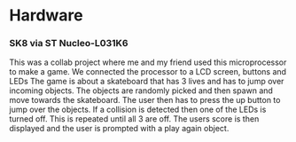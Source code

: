 # Hardware

### SK8 via ST Nucleo-L031K6

This was a collab project where me and my friend used this microprocessor to make a game. We connected the processor to a LCD screen, buttons and LEDs
The game is about a skateboard that has 3 lives and has to jump over incoming objects. The objects are randomly picked and then spawn and move towards
the skateboard. The user then has to press the up button to jump over the objects. If a collision is detected then one of the LEDs is turned off. This
is repeated until all 3 are off. The users score is then displayed and the user is prompted with a play again object.

